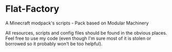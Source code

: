 # Flat-Factory
A Minecraft modpack's scripts - Pack based on Modular Machinery

All resources, scripts and config files should be found in the obvious places. Feel free to use my code (even though I'm sure most of it is stolen or borrowed so it probably won't be too helpful).
